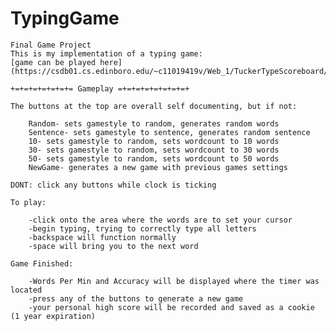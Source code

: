# TypingGame

    Final Game Project
    This is my implementation of a typing game:
    [game can be played here](https://csdb01.cs.edinboro.edu/~c11019419v/Web_1/TuckerTypeScoreboard/index.html)

    +=+=+=+=+=+=+= Gameplay =+=+=+=+=+=+=+=+

    The buttons at the top are overall self documenting, but if not:

        Random- sets gamestyle to random, generates random words
        Sentence- sets gamestyle to sentence, generates random sentence
        10- sets gamestyle to random, sets wordcount to 10 words
        30- sets gamestyle to random, sets wordcount to 30 words
        50- sets gamestyle to random, sets wordcount to 50 words
        NewGame- generates a new game with previous games settings

    DONT: click any buttons while clock is ticking

    To play:
        
        -click onto the area where the words are to set your cursor
        -begin typing, trying to correctly type all letters
        -backspace will function normally
        -space will bring you to the next word

    Game Finished:

        -Words Per Min and Accuracy will be displayed where the timer was located
        -press any of the buttons to generate a new game
        -your personal high score will be recorded and saved as a cookie (1 year expiration)

